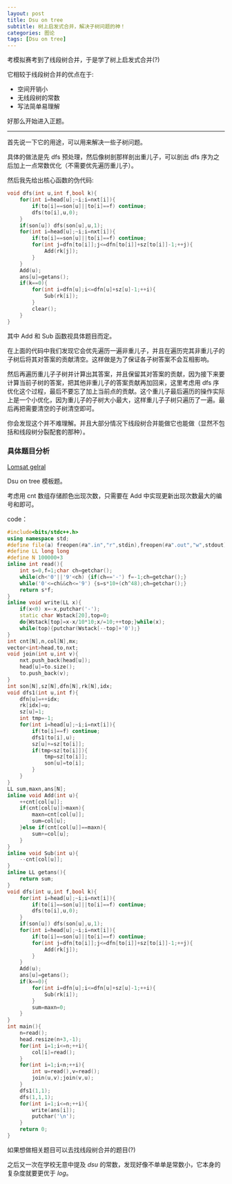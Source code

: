 ```yaml
---
layout: post
title: Dsu on tree
subtitle: 树上启发式合并，解决子树问题的神！
categories: 图论
tags: [Dsu on tree]
---
```


考模拟赛考到了线段树合并，于是学了树上启发式合并(?)

它相较于线段树合并的优点在于:
- 空间开销小
- 无线段树的常数
- 写法简单易理解

好那么开始进入正题。

---

首先说一下它的用途，可以用来解决一些子树问题。

具体的做法是先 dfs 预处理，然后像树剖那样剖出重儿子，可以剖出 dfs 序为之后加上一点常数优化（不需要优先遍历重儿子）。

然后我先给出核心函数的伪代码:

```cpp
void dfs(int u,int f,bool k){
	for(int i=head[u];~i;i=nxt[i]){
		if(to[i]==son[u]||to[i]==f) continue;
		dfs(to[i],u,0);
	}
	if(son[u]) dfs(son[u],u,1);
	for(int i=head[u];~i;i=nxt[i]){
		if(to[i]==son[u]||to[i]==f) continue;
		for(int j=dfn[to[i]];j<=dfn[to[i]]+sz[to[i]]-1;++j){
			Add(rk[j]);
		}
	}
	Add(u);
	ans[u]=getans();
	if(k==0){
		for(int i=dfn[u];i<=dfn[u]+sz[u]-1;++i){
			Sub(rk[i]);
		}
		clear();
	}
}
```
其中 Add 和 Sub 函数视具体题目而定。

在上面的代码中我们发现它会优先遍历一遍非重儿子，并且在遍历完其非重儿子的子树后将其对答案的贡献清空。这样做是为了保证各子树答案不会互相影响。

然后再遍历重儿子子树并计算出其答案，并且保留其对答案的贡献，因为接下来要计算当前子树的答案，把其他非重儿子的答案贡献再加回来，这里考虑用 dfs 序优化这个过程，最后不要忘了加上当前点的贡献。这个重儿子最后遍历的操作实际上是一个小优化，因为重儿子的子树大小最大，这样重儿子子树只遍历了一遍。最后再把需要清空的子树清空即可。

你会发现这个并不难理解。并且大部分情况下线段树合并能做它也能做（显然不包括和线段树分裂配套的那种）。

### 具体题目分析

[Lomsat gelral](https://www.luogu.com.cn/problem/CF600E)

Dsu on tree 模板题。

考虑用 cnt 数组存储颜色出现次数，只需要在 Add 中实现更新出现次数最大的编号和即可。

code：
```cpp
#include<bits/stdc++.h>
using namespace std;
#define file(a) freopen(#a".in","r",stdin),freopen(#a".out","w",stdout)
#define LL long long
#define N 100000+3
inline int read(){
	int s=0,f=1;char ch=getchar();
	while(ch<'0'||'9'<ch) {if(ch=='-') f=-1;ch=getchar();}
	while('0'<=ch&&ch<='9') {s=s*10+(ch^48);ch=getchar();}
	return s*f;
}
inline void write(LL x){
	if(x<0) x=-x,putchar('-');
	static char Wstack[20],top=0;
	do{Wstack[top]=x-x/10*10;x/=10;++top;}while(x);
	while(top){putchar(Wstack[--top]+'0');}
}
int cnt[N],n,col[N],mx; 
vector<int>head,to,nxt;
void join(int u,int v){
	nxt.push_back(head[u]);
	head[u]=to.size();
	to.push_back(v);
}
int son[N],sz[N],dfn[N],rk[N],idx;
void dfs1(int u,int f){
	dfn[u]=++idx;
	rk[idx]=u;
	sz[u]=1;
	int tmp=-1;
	for(int i=head[u];~i;i=nxt[i]){
		if(to[i]==f) continue;
		dfs1(to[i],u);
		sz[u]+=sz[to[i]];
		if(tmp<sz[to[i]]){
			tmp=sz[to[i]];
			son[u]=to[i];
		}
	}
}
LL sum,maxn,ans[N];
inline void Add(int u){
	++cnt[col[u]];
	if(cnt[col[u]]>maxn){
		maxn=cnt[col[u]];
		sum=col[u];
	}else if(cnt[col[u]]==maxn){
		sum+=col[u];
	}
}
inline void Sub(int u){
	--cnt[col[u]];
}
inline LL getans(){
	return sum;
}
void dfs(int u,int f,bool k){
	for(int i=head[u];~i;i=nxt[i]){
		if(to[i]==son[u]||to[i]==f) continue;
		dfs(to[i],u,0);
	}
	if(son[u]) dfs(son[u],u,1);
	for(int i=head[u];~i;i=nxt[i]){
		if(to[i]==son[u]||to[i]==f) continue;
		for(int j=dfn[to[i]];j<=dfn[to[i]]+sz[to[i]]-1;++j){
			Add(rk[j]);
		}
	}
	Add(u);
	ans[u]=getans();
	if(k==0){
		for(int i=dfn[u];i<=dfn[u]+sz[u]-1;++i){
			Sub(rk[i]);
		}
		sum=maxn=0;
	}
}
int main(){
	n=read(); 
	head.resize(n+3,-1);
	for(int i=1;i<=n;++i){
		col[i]=read();
	}
	for(int i=1;i<n;++i){
		int u=read(),v=read();
		join(u,v);join(v,u);
	}
	dfs1(1,1);
	dfs(1,1,1);
	for(int i=1;i<=n;++i){
        write(ans[i]);
        putchar('\n');
	}
	return 0;
}
```

如果想做相关题目可以去找线段树合并的题目(?)

之后又一次在学校无意中提及 $dsu$ 的常数，发现好像不单单是常数小，它本身的复杂度就要更优于 $log$。 
